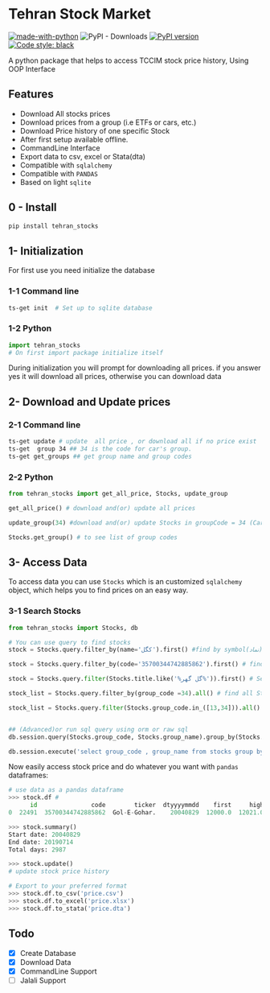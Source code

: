 # Tehran Stock Market

[![made-with-python](https://img.shields.io/badge/Made%20with-Python-1f425f.svg)](https://www.python.org/)
![PyPI - Downloads](https://img.shields.io/pypi/dw/tehran_stocks.svg?color=blue)
[![PyPI version](https://badge.fury.io/py/tehran-stocks.svg)](https://badge.fury.io/py/tehran-stocks)
[![Code style: black](https://img.shields.io/badge/code%20style-black-000000.svg)](https://github.com/python/black)

<!-- ![PyPI - Python Version](https://img.shields.io/pypi/pyversions/tehran-stocks.svg) -->

A python package that helps to access TCCIM stock price history, Using OOP Interface

## Features

- Download All stocks prices
- Download prices from a group (i.e ETFs or cars, etc.)
- Download Price history of one specific Stock
- After first setup available offline.
- CommandLine Interface
- Export data to csv, excel or Stata(dta)
- Compatible with `sqlalchemy`
- Compatible with `PANDAS`
- Based on light `sqlite`

## 0 - Install

```bash
pip install tehran_stocks
```

## 1- Initialization

For first use you need initialize the database

### 1-1 Command line

```bash
ts-get init  # Set up to sqlite database
```

### 1-2 Python

```python
import tehran_stocks
# On first import package initialize itself
```

During initialization you will prompt for downloading all prices. if you answer yes it will download all prices, otherwise you can download data

## 2- Download and Update prices

### 2-1 Command line

```bash
ts-get update # update  all price , or download all if no price exist
ts-get  group 34 ## 34 is the code for car's group.
ts-get get_groups ## get group name and group codes
```

### 2-2 Python

```python
from tehran_stocks import get_all_price, Stocks, update_group

get_all_price() # download and(or) update all prices

update_group(34) #download and(or) update Stocks in groupCode = 34 (Cars)

Stocks.get_group() # to see list of group codes
```

## 3- Access Data

To access data you can use `Stocks` which is an customized `sqlalchemy` object, which helps you to find prices on an easy way.

### 3-1 Search Stocks

```python
from tehran_stocks import Stocks, db

# You can use query to find stocks
stock = Stocks.query.filter_by(name='كگل').first() #find by symbol(نماد)

stock = Stocks.query.filter_by(code='35700344742885862').first() # find by code on tsetmc url

stock = Stocks.query.filter(Stocks.title.like('%گل گهر%')).first() # Search by title

stock_list = Stocks.query.filter_by(group_code =34).all() # find all Stocks in Khodro

stock_list = Stocks.query.filter(Stocks.group_code.in_([13,34])).all() # all stocks in khodro and felezat


## (Advanced)or run sql query using orm or raw sql
db.session.query(Stocks.group_code, Stocks.group_name).group_by(Stocks.group_code).all()

db.session.execute('select group_code , group_name from stocks group by group_name').fetchall()
```

Now easily access stock price and do whatever you want with `pandas` dataframes:

```python
# use data as a pandas dataframe
>>> stock.df #
      id               code        ticker  dtyyyymmdd    first     high      low    close        value      vol  openint per     open     last       date
0  22491  35700344742885862  Gol-E-Gohar.    20040829  12000.0  12021.0  12000.0  12000.0  18841605000  1570000     2708   D  12000.0  12000.0 2004-08-29

>>> stock.summary()
Start date: 20040829
End date: 20190714
Total days: 2987

>>> stock.update()
# update stock price history

# Export to your preferred format
>>> stock.df.to_csv('price.csv')
>>> stock.df.to_excel('price.xlsx')
>>> stock.df.to_stata('price.dta')

```

## Todo

- [x] Create Database
- [x] Download Data
- [x] CommandLine Support
- [ ] Jalali Support
